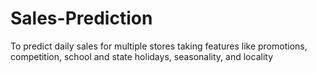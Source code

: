 # Sales-Prediction
To predict daily sales for multiple stores taking features like promotions, competition, school and state holidays, seasonality, and locality
